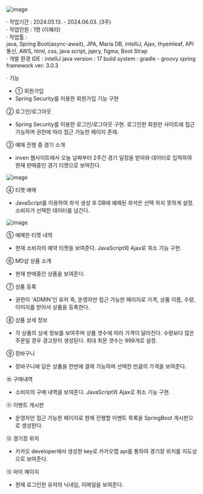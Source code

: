 ![image](https://github.com/user-attachments/assets/459bb73a-8904-4f9f-8ace-9315d350f9ed)


· 작업기간 :  2024.05.13. - 2024.06.03. (3주)
<br>
· 작업인원 :  1명 (이혜리)
<br>
· 작업툴 :  
          java, Spring Boot(async-await), JPA, Maria DB, intelliJ,
          Ajax, thyemleaf, API통신, AWS,
          html, css, java script, jqery, figma, Boot Strap
<br>
· 개발 환경
 IDE : intelliJ
 java version : 17
 build system : gradle - groovy
 spring framework ver: 3.0.3


· 기능
- ① 회원가입  
- Spring Security를 이용한 회원가입 기능 구현

② 로그인/로그아웃  
- Spring Security를 이용한 로그인/로그아웃 구현. 로그인한 회원만 사이트에 접근 가능하며 권한에 따라 접근 가능한 페이지 존재.

③ 예매 진행 중 경기 소개  
- inven 웹사이트에서 오늘 날짜부터 2주간 경기 일정을 받아와 데이터로 입력하여 현재 판매중인 경기 티켓으로 보여진다.
  
![image](https://github.com/user-attachments/assets/0c75d8d3-a2f7-451d-a232-d9f149ba1bbd)


④ 티켓 예매  
- JavaScript를 이용하여 좌석 생성 후 DB에 예매된 좌석은 선택 하지 못하게 설정. 소비자가 선택한 데이터를 넘긴다.

![image](https://github.com/user-attachments/assets/dbf0224c-b265-45d4-95de-76f1463f94e5)



⑤ 예매한 티켓 내역  
- 현재 소비자의 예약 티켓을 보여준다. JavaScript와 Ajax로 취소 기능 구현.

⑥ MD샵 상품 소개  
- 현재 판매중인 상품을 보여준다.

⑦ 상품 등록  
- 권한이 'ADMIN'인 유저 즉, 운영자만 접근 가능한 페이지로 가격, 상품 이름, 수량, 이미지를 받아서 상품을 등록한다.

⑧ 상품 상세 정보 
- 각 상품의 상세 정보를 보여주며 상품 갯수에 따라 가격이 달라진다. 수량보다 많은 주문일 경우 경고창이 생성된다. 최대 최문 갯수는 999개로 설정.

⑨ 장바구니
- 장바구니에 담은 상품을 한번에 결제 가능하며 선택한 만큼의 가격을 보여준다.

⑩ 구매내역 
- 소비자의 구매 내역을 보여준다. JavaScript와 Ajax로 취소 기능 구현.

⑪ 이벤트 게시판  
- 운영자만 접근 가능한 페이지로 현재 진행할 이벤트 목록을 SpringBoot 게시판으로 생성한다.

⑫ 경기장 위치  
- 카카오 developer에서 생성한 key로 카카오맵 api를 통하여 경기장 위치를 지도상으로 보여준다.

⑬ 마이 페이지  
- 현재 로그인한 유저의 닉네임, 이메일을 보여준다.

